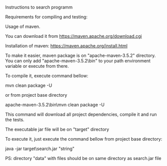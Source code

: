 Instructions to search programm

Requirements for compiling and testing:

Usage of maven.

You can download it from https://maven.apache.org/download.cgi 

Installation of maven: https://maven.apache.org/install.html

To make it easier, maven package is on "apache-maven-3.5.2" directory. You can only add "apache-maven-3.5.2\bin" to your path environment variable or execute from there.
 
 
To compile it, execute command bellow:

mvn clean package -U 

or from project base directory 

apache-maven-3.5.2\bin\mvn clean package -U

This command will download all project dependencies, compile it and run the tests. 

The executable jar file will be on "target" directory

To execute it, just execute the command bellow from project base directory:

java -jar target\search.jar "string"

PS: directory "data" with files should be on same directory as search.jar file
